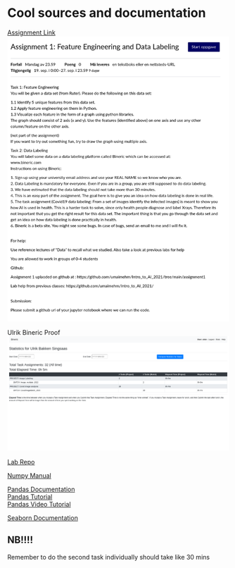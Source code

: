 # Cool sources and documentation

[Assignment Link](https://oslomet.instructure.com/courses/21783/assignments/49829)
![Asignment picture](tasktext.png)


Ulrik Bineric Proof
![Binericpicture](binericproof.png)

[Lab Repo](https://github.com/umaimehm/Intro_to_AI_2021)

[Numpy Manual](https://numpy.org/doc/stable/)

[Pandas Documentation](https://pandas.pydata.org/docs/reference/index.html#api)  
[Pandas Tutorial](https://github.com/TirendazAcademy/PANDAS-TUTORIAL)  
[Pandas Video Tutorial](https://www.youtube.com/watch?v=vmEHCJofslg)

[Seaborn Documentation](https://seaborn.pydata.org/api.html)

## NB!!!!

Remember to do the second task individually should take like 30 mins

